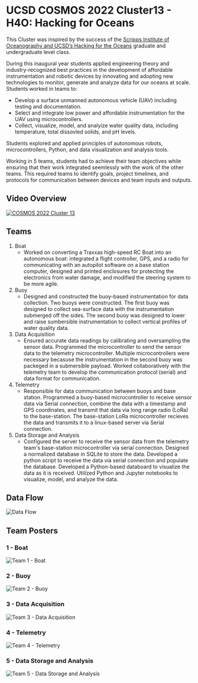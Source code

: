 # UCSD COSMOS 2022 Cluster13 - H4O: Hacking for Oceans

This Cluster was inspired by the success of the [Scripps Institute of Oceanography and UCSD’s Hacking for the Oceans](http://h4oceans.ucsd.edu/) graduate and undergraduate level class.

During this inaugural year students applied engineering theory and industry-recognized best practices in the development of affordable instrumentation and robotic devices by innovating and adopting new technologies to monitor, generate and analyze data for our oceans at scale. Students worked in teams to:

* Develop a surface unmanned autonomous vehicle (UAV) including testing and documentation.
* Select and integrate low power and affordable instrumentation for the UAV using microcontrollers.
* Collect, visualize, model, and analyize water quality data, including temperature, total dissovled solids, and pH levels.

Students explored and applied principles of autonomous robots, microcontrollers, Python, and data visualization and analysis tools.

Working in 5 teams, students had to achieve their team objectives while ensuring that their work integrated seemlessly with the work of the other teams.  This required teams to identify goals, project timelines, and protocols for communication between devices and team inputs and outputs.

## Video Overview

[![COSMOS 2022 Cluster 13](https://img.youtube.com/vi/VEP8hvSK_jM/0.jpg)](https://youtu.be/JDAdhomcbdE?si=58rdXYM5HxU2llIk&t=847)


## Teams

1. Boat
   * Worked on converting a Traxxas high-speed RC Boat into an autonomous boat: integrated a flight controller, GPS, and a radio for communicating with an autopilot software on a base station computer, designed and printed enclosures for protecting the electronics from water damage, and modified the steering system to be more agile.
2. Buoy
   * Designed and constructed the buoy-based instrumentation for data collection. Two buoys were constructed.  The first buoy was designed to collect sea-surface data with the instrumentation submerged off the sides.  The second buoy was designed to lower and raise sumbersible instrumentation to collect vertical profiles of water quality data.
3. Data Acquisition
   * Ensured accurate data readings by calibrating and oversampling the sensor data.  Programmed the microcontroller to send the sensor data to the telemetry microcontroller.  Multiple microcontrollers were necessary becasuse the instrumentation in the second buoy was packeged in a submersible payload. Worked collaboratively with the telemetry team to develop the communication protocol (serial) and data format for communication.
4. Telemetry
   * Responsible for data communication between buoys and base station.  Programmed a buoy-based microcontroller to receive sensor data via Serial connection, combine the data with a timestamp and GPS coordinates, and transmit that data via long range radio (LoRa) to the base-station.  The base-station LoRa microcontroller recieves the data and transmits it to a linux-based server via Serial connection.
5. Data Storage and Analysis
   * Configured the server to receive the sensor data from the telemetry team's base-station microcontroller via serial connection.  Designed a normalized database in SQLite to store the data.  Developed a python script to receive the data via serial connection and populate the database.  Developed a Python-based databoard to visualize the data as it is received.  Utilized Python and Jupyter notebooks to visualize, model, and analyze the data.

## Data Flow

![Data Flow](./posters/COSMOS22-H40_data_flow.png)

## Team Posters

### 1 - Boat
![Team 1 - Boat](./posters/COSMOS22-C13-1-boat.png)
### 2 - Buoy
![Team 2 - Buoy](./posters/COSMOS22-C13-2-buoy.png)
### 3 - Data Acquisition
![Team 3 - Data Acquisition](./posters/COSMOS22-C13-3-data_acquisition.png)
### 4 - Telemetry
![Team 4 - Telemetry](./posters/COSMOS22-C13-4-telemetry.png)
### 5 - Data Storage and Analysis
![Team 5 - Data Storage and Analysis](./posters/COSMOS22-C13-5_data_storage_and_analysis.png)
